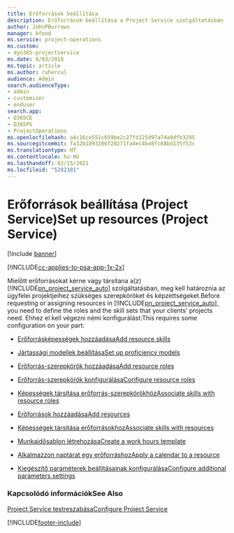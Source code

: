 ```yaml
---
title: Erőforrások beállítása
description: Erőforrások beállítása a Project Service szolgáltatásban
author: JohnPBurrows
manager: kfend
ms.service: project-operations
ms.custom:
- dyn365-projectservice
ms.date: 8/03/2018
ms.topic: article
ms.author: ruhercul
audience: Admin
search.audienceType:
- admin
- customizer
- enduser
search.app:
- D365CE
- D365PS
- ProjectOperations
ms.openlocfilehash: a4c16ce551c659be2c27fd125d97a74a9dfb3295
ms.sourcegitcommit: fa32b1893286f20271fa4ec4be8fc68bd135f53c
ms.translationtype: HT
ms.contentlocale: hu-HU
ms.lasthandoff: 02/15/2021
ms.locfileid: "5282381"
---
```

# <a name="set-up-resources-project-service"></a><span data-ttu-id="a7363-103">Erőforrások beállítása (Project Service)</span><span class="sxs-lookup"><span data-stu-id="a7363-103">Set up resources (Project Service)</span></span>

[!include [banner](../includes/psa-now-project-operations.md)]

[!INCLUDE[cc-applies-to-psa-app-1x-2x](../includes/cc-applies-to-psa-app-1x-2x.md)]

<span data-ttu-id="a7363-104">Mielőtt erőforrásokat kérne vagy társítana a(z) [!INCLUDE[pn_project_service_auto](../includes/pn-project-service-auto.md)] szolgáltatásban, meg kell határoznia az ügyfelei projektjeihez szükséges szerepköröket és képzettségeket.</span><span class="sxs-lookup"><span data-stu-id="a7363-104">Before requesting or assigning resources in [!INCLUDE[pn_project_service_auto](../includes/pn-project-service-auto.md)], you need to define the roles and the skill sets that your clients’ projects need.</span></span> <span data-ttu-id="a7363-105">Ehhez el kell végezni némi konfigurálást:</span><span class="sxs-lookup"><span data-stu-id="a7363-105">This requires some configuration on your part:</span></span>  
  
-   [<span data-ttu-id="a7363-106">Erőforrásképességek hozzáadása</span><span class="sxs-lookup"><span data-stu-id="a7363-106">Add resource skills</span></span>](../psa/add-resource-skills.md)  
  
-   [<span data-ttu-id="a7363-107">Jártassági modellek beállítása</span><span class="sxs-lookup"><span data-stu-id="a7363-107">Set up proficiency models</span></span>](../psa/set-up-proficiency-models.md)  
  
-   [<span data-ttu-id="a7363-108">Erőforrás-szerepkörök hozzáadása</span><span class="sxs-lookup"><span data-stu-id="a7363-108">Add resource roles</span></span>](../psa/add-resource-roles.md)  
  
-   [<span data-ttu-id="a7363-109">Erőforrás-szerepkörök konfigurálása</span><span class="sxs-lookup"><span data-stu-id="a7363-109">Configure resource roles</span></span>](../psa/configure-resource-roles.md)  
  
-   [<span data-ttu-id="a7363-110">Képességek társítása erőforrás-szerepkörökhöz</span><span class="sxs-lookup"><span data-stu-id="a7363-110">Associate skills with resource roles</span></span>](../psa/associate-skills-with-resource-roles.md)  
  
-   [<span data-ttu-id="a7363-111">Erőforrások hozzáadása</span><span class="sxs-lookup"><span data-stu-id="a7363-111">Add resources</span></span>](../psa/add-resources.md)  
  
-   [<span data-ttu-id="a7363-112">Képességek társítása erőforrásokhoz</span><span class="sxs-lookup"><span data-stu-id="a7363-112">Associate skills with resources</span></span>](../psa/associate-skills-with-resources.md)  
  
-   [<span data-ttu-id="a7363-113">Munkaidősablon létrehozása</span><span class="sxs-lookup"><span data-stu-id="a7363-113">Create a work hours template</span></span>](../psa/create-work-hours-template.md)  
  
-   [<span data-ttu-id="a7363-114">Alkalmazzon naptárat egy erőforráshoz</span><span class="sxs-lookup"><span data-stu-id="a7363-114">Apply a calendar to a resource</span></span>](../psa/apply-calendar-resource.md)  
  
-   [<span data-ttu-id="a7363-115">Kiegészítő paraméterek beállításainak konfigurálása</span><span class="sxs-lookup"><span data-stu-id="a7363-115">Configure additional parameters settings</span></span>](../psa/configure-additional-parameters-settings.md)  
  
### <a name="see-also"></a><span data-ttu-id="a7363-116">Kapcsolódó információk</span><span class="sxs-lookup"><span data-stu-id="a7363-116">See Also</span></span>  
 [<span data-ttu-id="a7363-117">Project Service testreszabása</span><span class="sxs-lookup"><span data-stu-id="a7363-117">Configure Project Service</span></span>](../psa/configure.md)


[!INCLUDE[footer-include](../includes/footer-banner.md)]